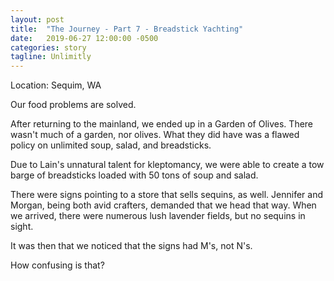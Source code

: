 ```yaml
---
layout: post
title:  "The Journey - Part 7 - Breadstick Yachting"
date:   2019-06-27 12:00:00 -0500
categories: story
tagline: Unlimitly
---
```


Location: Sequim, WA

Our food problems are solved.

After returning to the mainland, we ended up in a Garden of Olives. There wasn't much of a garden, nor olives. What they did have was a flawed policy on unlimited soup, salad, and breadsticks.

Due to Lain's unnatural talent for kleptomancy, we were able to create a tow barge of breadsticks loaded with 50 tons of soup and salad.

There were signs pointing to a store that sells sequins, as well. Jennifer and Morgan, being both avid crafters, demanded that we head that way. When we arrived, there were numerous lush lavender fields, but no sequins in sight.

It was then that we noticed that the signs had M's, not N's.

How confusing is that?